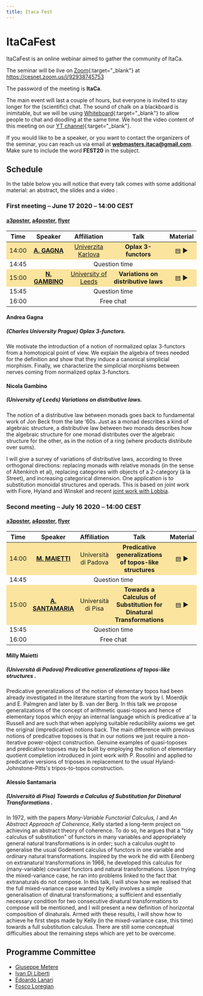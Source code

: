 ```yaml
---
title: Itaca Fest
---
```


# ItaCaFest

ItaCaFest is an online webinar aimed to gather the community of ItaCa. 

The seminar will be live on [Zoom](https://zoom.us){:target="_blank"} at https://cesnet.zoom.us/j/92938745753 

The password of the meeting is __ItaCa__. 

The main event will last a couple of hours, but everyone is invited to stay longer for the (scientific) chat. The sound of chalk on a blackboard is inimitable, but we will be using [Whiteboard](https://whiteboardfox.com/){:target="_blank"} to allow people to chat and doodling at the same time. We host the video content of this meeting on our [YT channel](https://www.youtube.com/channel/UCKdVVjPg_dHhbIiuzLh4Llg){:target="_blank"}.

If you would like to be a speaker, or you want to contact the organizers of the seminar, you can reach us via email at **[webmasters.itaca@gmail.com](mailto:webmasters.itaca@gmail.com)**. Make sure to include the word __FEST20__ in the subject.

## Schedule

In the table below you will notice that every talk comes with some additional material: an abstract, the slides and a video . 

### First meeting ⎯ June 17 2020 ⎯ 14:00 CEST 
#### [a3poster](a3poster.pdf), [a4poster](a4poster.pdf), [flyer](flyer.pdf)
<center>
<table>
  <thead>
    <tr>
      <th style="text-align: center">Time</th>
      <th style="text-align: center">Speaker</th>
      <th style="text-align: center">Affiliation</th>
      <th>Talk</th>
      <th style="text-align: center">Material</th>
    </tr>
  </thead>
  <tbody>
    <tr style="background-color:#fbe49d	">
      <td style="text-align: center">14:00</td>
      <td style="text-align: center"><a href="https://sites.google.com/view/andreagagna/home" target="_blank"><strong>A. GAGNA</strong></a></td>
      <td style="text-align: center"><a href="https://cuni.cz/uken-1.html">Univerzita Karlova</a></td>
      <td style="text-align: center"><b>Oplax 3-functors</b></td>
      <td style="text-align: center"><a href="#gagna-abs">▤</a> ▶</td>
    </tr>
    <tr>
      <td style="text-align: center">14:45</td>
      <td style="text-align: center" colspan="4">Question time </td>
    </tr>
    <tr style="background-color:#fbe49d">
      <td style="text-align: center">15:00</td>
      <td style="text-align: center"><a href="http://www1.maths.leeds.ac.uk/~pmtng/" target="_blank"><strong>N. GAMBINO</strong></a></td>
      <td style="text-align: center"><a href="https://eps.leeds.ac.uk/maths">University of Leeds</a></td>
      <td style="text-align: center"><b>Variations on distributive laws</b></td>
      <td style="text-align: center"><a href="#gambino-abs">▤</a> ▶</td>
    </tr>
    <tr>
      <td style="text-align: center">15:45</td>
      <td style="text-align: center" colspan="4">Question time </td>
    </tr>
    <tr>
      <td style="text-align: center">16:00</td>
      <td style="text-align: center" colspan="4">Free chat </td>
    </tr>
  </tbody>
</table>
</center>

<a name="gagna-abs"></a>

#### Andrea Gagna
##### (Charles University Prague)  <i>Oplax 3-functors</i>.

We motivate the introduction of a notion of normalized oplax 3-functors from a homotopical point of view. We explain the algebra of trees needed for the definition and show that they induce a canonical simplicial morphism. Finally, we characterize the simplicial morphisms between nerves coming from normalized oplax 3-functors.

<a name="gambino-abs"></a>

#### Nicola Gambino 
##### (University of Leeds) <i>Variations on distributive laws</i>.

The notion of a distributive law between monads goes back to fundamental work of Jon Beck from the late ‘60s. Just as a monad describes a kind of algebraic structure, a distributive law between two monads describes how the algebraic structure for one monad distributes over the algebraic structure for the other, as in the notion of a ring (where products distribute over sums). 

I will give a survey of variations of distributive laws, according to three orthogonal directions: replacing monads with relative monads (in the sense of Altenkirch et al), replacing categories with objects of a 2-category (à la Street), and increasing categorical dimension. One application is to substitution monoidal structures and operads. This is based on joint work with Fiore, Hyland and Winskel and recent [joint work with Lobbia](http://arxiv.org/abs/0907.1359).

### Second meeting ⎯ July 16 2020 ⎯ 14:00 CEST
#### [a3poster](a3poster-2.pdf), [a4poster](a4poster-2.pdf), [flyer](flyer-2.pdf)

<center>
<table>
  <thead>
    <tr>
      <th style="text-align: center">Time</th>
      <th style="text-align: center">Speaker</th>
      <th style="text-align: center">Affiliation</th>
      <th>Talk</th>
      <th style="text-align: center">Material</th>
    </tr>
  </thead>
  <tbody>
    <tr style="background-color:#fbe49d">
      <td style="text-align: center">14:00</td>
      <td style="text-align: center"><a href="https://www.math.unipd.it/~maietti/" target="_blank"><strong>M. MAIETTI</strong></a></td>
      <td style="text-align: center">Università di Padova</td>
      <td style="text-align: center"><b>Predicative generalizations of topos-like structures</b></td>
      <td style="text-align: center"><a href="#milly-abs">▤</a> ▶</td>
    </tr>
    <tr>
      <td style="text-align: center">14:45</td>
      <td style="text-align: center" colspan="4">Question time </td>
    </tr>
    <tr style="background-color:#fbe49d">
      <td style="text-align: center">15:00</td>
      <td style="text-align: center"><a href="https://www.researchgate.net/profile/Alessio_Santamaria" target="_blank"><strong>A. SANTAMARIA</strong></a></td>
      <td style="text-align: center">Università di Pisa</td>
      <td style="text-align: center"><b>Towards a Calculus of Substitution for Dinatural Transformations</b></td>
      <td style="text-align: center"><a href="#santamaria-abs">▤</a> ▶</td>
    </tr>
    <tr>
      <td style="text-align: center">15:45</td>
      <td style="text-align: center" colspan="4">Question time </td>
    </tr>
    <tr>
      <td style="text-align: center">16:00</td>
      <td style="text-align: center" colspan="4">Free chat </td>
    </tr>
  </tbody>
</table>
</center>

<a name="milly-abs"></a>

#### Milly Maietti
##### (Università di Padova) <i> Predicative generalizations of topos-like structures </i>.

Predicative generalizations of the notion of elementary topos had been already investigated in the literature starting from the work by I. Moerdijk and E. Palmgren and later by B. van der Berg. In this talk we propose generalizations of the concept of arithmetic quasi-topos and hence of elementary topos which enjoy an internal language which is predicative a' la Russell and are such that when applying suitable reducibility axioms we get the original (impredicative) notions back. The main difference with previous notions of predicative toposes is that in our notions we just require a non-iterative power-object construction. Genuine examples of quasi-toposes and predicative toposes may be built by employing the notion of elementary quotient completion introduced in joint work with P. Rosolini and applied to predicative versions of triposes in replacement to the usual Hyland-Johnstone-Pitts's tripos-to-topos construction.

<a name="santamaria-abs"></a>

#### Alessio Santamaria
##### (Università di Pisa) <i> Towards a Calculus of Substitution for Dinatural Transformations </i>.

In 1972, with the papers <i>Many-Variable Functorial Calculus, I</i> and <i>An Abstract Approach of Coherence</i>, Kelly started a long-term project on achieving an abstract theory of coherence. To do so, he argues that a "tidy calculus of substitution" of functors in many variables and appropriately general natural transformations is in order; such a calculus ought to generalise the usual Godement calculus of functors in one variable and ordinary natural transformations. Inspired by the work he did with Eilenberg on extranatural transformations in 1966, he developed this calculus for (many-variable) covariant functors and natural transformations. Upon trying the mixed-variance case, he ran into problems linked to the fact that extranaturals do not compose. In this talk, I will show how we realised that the full mixed-variance case wanted by Kelly involves a simple generalisation of dinatural transformations; a sufficient and essentially necessary condition for two consecutive dinatural transformations to compose will be mentioned, and I will present a new definition of horizontal composition of dinaturals. Armed with these results, I will show how to achieve he first steps made by Kelly (in the mixed-variance case, this time) towards a full substitution calculus. There are still some conceptual difficulties about the remaining steps which are yet to be overcome.

## Programme Committee

- [Giuseppe Metere](http://math.unipa.it/metere/)
- [Ivan Di Liberti](https://diliberti.github.io)
- [Edoardo Lanari](https://sites.google.com/view/edoardo-lanari/)
- [Fosco Loregian](http://tetrapharmakon.github.io)
